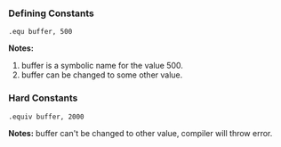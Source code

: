 
### Defining Constants

```arm-asm
.equ buffer, 500
```
**Notes:**
1. buffer is a symbolic name for the value 500.
2. buffer can be changed to some other value.

### Hard Constants

```arm-asm
.equiv buffer, 2000
```
**Notes:**
buffer can't be changed to other value, compiler will throw error.